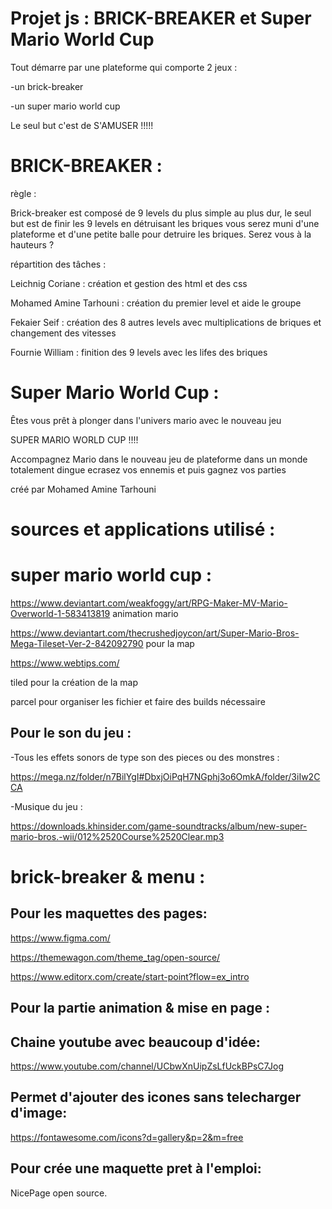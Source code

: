 Projet js : BRICK-BREAKER et Super Mario World Cup 
===================================================



Tout démarre par une plateforme qui comporte 2 jeux : 

-un brick-breaker

-un super mario world cup

Le seul but c'est de S'AMUSER !!!!!

 

 
  BRICK-BREAKER : 
 =================
 
règle : 

Brick-breaker est composé de 9 levels du plus simple au plus dur,
le seul but est de finir les 9 levels en détruisant les briques 
vous serez muni d'une plateforme et d'une petite balle pour detruire les briques.
Serez vous à la hauteurs ?

 
 
répartition des tâches :

Leichnig Coriane : création et gestion des html et des css 

Mohamed Amine Tarhouni : création du premier level et aide le groupe

Fekaier Seif : création des 8 autres levels avec multiplications de briques et changement des vitesses

Fournie William : finition des 9 levels avec les lifes des briques 

 
  Super Mario World Cup : 
 ========================

Êtes vous prêt à plonger dans l'univers mario avec le nouveau jeu 

SUPER MARIO WORLD CUP !!!!

Accompagnez Mario dans le nouveau jeu de plateforme 
dans un monde totalement dingue 
ecrasez vos ennemis et puis gagnez vos parties 

créé par Mohamed Amine Tarhouni
 

sources et applications utilisé :
===============================

  

super mario world cup :
======================

https://www.deviantart.com/weakfoggy/art/RPG-Maker-MV-Mario-Overworld-1-583413819 animation mario 

https://www.deviantart.com/thecrushedjoycon/art/Super-Mario-Bros-Mega-Tileset-Ver-2-842092790  pour la map

https://www.webtips.com/ 


tiled pour la création de la map 

parcel pour organiser les fichier et faire des builds nécessaire  


Pour le son du jeu :
---------------------


-Tous les effets sonors de type son des pieces ou des monstres :


https://mega.nz/folder/n7BilYgI#DbxjOiPqH7NGphj3o6OmkA/folder/3iIw2CCA

-Musique du jeu : 

https://downloads.khinsider.com/game-soundtracks/album/new-super-mario-bros.-wii/012%2520Course%2520Clear.mp3 



brick-breaker & menu :
=====================



Pour les maquettes des pages: 
-------------------------------

https://www.figma.com/

https://themewagon.com/theme_tag/open-source/

https://www.editorx.com/create/start-point?flow=ex_intro



Pour la partie animation & mise en page :
-----------------------------------------


Chaine youtube avec beaucoup d'idée:
------------------------------------

https://www.youtube.com/channel/UCbwXnUipZsLfUckBPsC7Jog


Permet d'ajouter des icones sans telecharger d'image:
-----------------------------------------------------

https://fontawesome.com/icons?d=gallery&p=2&m=free


Pour crée une maquette pret à l'emploi:
---------------------------------------

NicePage open source.


